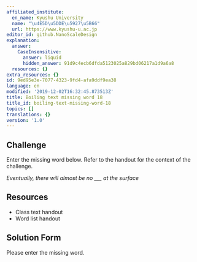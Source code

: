 ```yaml
---
affiliated_institute:
  en_name: Kyushu University
  name: "\u4E5D\u5DDE\u5927\u5B66"
  url: https://www.kyushu-u.ac.jp
editor_id: github.NanoScaleDesign
explanation:
  answer:
    CaseInsensitive:
      answer: liquid
      hidden_answer: 91d9c4ecb6dfda5123025a829bd06217a1d9a6a8
  resources: {}
extra_resources: {}
id: 9ed95e3e-7077-4323-9fd4-afa9ddf9ea38
language: en
modified: '2019-12-02T16:32:45.873513Z'
title: Boiling text missing word 18
title_id: boiling-text-missing-word-18
topics: []
translations: {}
version: '1.0'
---
```


## Challenge
Enter the missing word below. Refer to the handout for the context of the challenge.

*Eventually, there will almost be no ___ at the surface*


## Resources
- Class text handout
- Word list handout


## Solution Form
Please enter the missing word.
